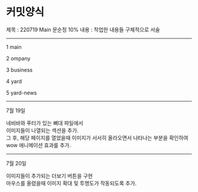 # 커밋양식
제목 : 220719 Main 문순정 10%
내용 : 작업한 내용들 구체적으로 서술

---------------------------------------------

1 main 

2 ompany

3 business

4 yard

5 yard-news

---------------------------------------------

7월 19일

네비바와 푸터가 있는 뼈대 파일에서 
<br>
이미지들이 나열되는 섹션을 추가.
<br>
그 후, 해당 페이지를 열었을때 이미지가 서서히 올라오면서 나타나는 부분을 확인하여
<br>
wow 애니메이션 효과를 추가.

---------------------------------------------

7월 20일

이미지들이 추가되는 더보기 버튼을 구현
<br>
마우스를 올렸을때 이미지 확대 및 투명도가 작동되도록 추가.
